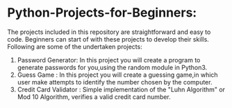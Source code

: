 # Python-Projects-for-Beginners:

The projects included in this repository are straightforward and easy to code. Beginners can start of with these projects to develop their skills.
Following are some of the undertaken projects:
1. Password Generator: In this project you will create a program to generate passwords for you,using the random module in Python3.
2. Guess Game : In this project you will create a guessing game,in which user make attempts to identify the number chosen by the computer.
3. Credit Card Validator : Simple implementation of the "Luhn Algorithm" or Mod 10 Algorithm, verifies a valid credit card number. 

